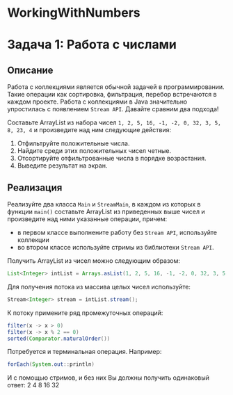 # WorkingWithNumbers
# Задача 1: Работа с числами

## Описание
Работа с коллекциями является обычной задачей в программировании. Такие операции как сортировка, фильтрация, перебор встречаются в каждом проекте. Работа с коллекциями в Java значительно упростилась с появлением `Stream API`. Давайте сравним два подхода! 

Составьте ArrayList из набора чисел `1, 2, 5, 16, -1, -2, 0, 32, 3, 5, 8, 23, 4` и произведите над ним следующие действия:
1. Отфильтруйте положительные числа.
2. Найдите среди этих положительных чисел четные.
3. Отсортируйте отфильтрованные числа в порядке возрастания.
4. Выведите результат на экран.

## Реализация
Реализуйте два класса `Main` и `StreamMain`, в каждом из которых в функции `main()` составьте ArrayList из приведенных выше чисел и произведите над ними указанные операции, причем:
* в первом классе выполнените работу без `Stream API`, используйте коллекции
* во втором классе используйте стримы из библиотеки `Stream API`.

Получить ArrayList из чисел можно следующим образом:
```java
List<Integer> intList = Arrays.asList(1, 2, 5, 16, -1, -2, 0, 32, 3, 5, 8, 23, 4);
```
Для получения потока из массива целых чисел используйте:
```java
Stream<Integer> stream = intList.stream();
```
К потоку примените ряд промежуточных операций:
```java
filter(x -> x > 0)
filter(x -> x % 2 == 0)
sorted(Comparator.naturalOrder())
```
Потребуется и терминальная операция. Например:
```java
forEach(System.out::println)
```
И с помощью стримов, и без них Вы должны получить одинаковый ответ:
2
4
8
16
32
